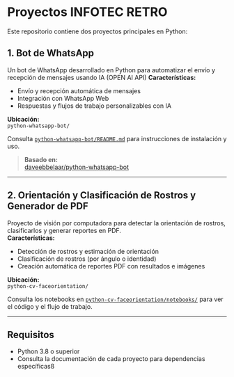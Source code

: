 # Proyectos INFOTEC RETRO

Este repositorio contiene dos proyectos principales en Python:

## 1. Bot de WhatsApp

Un bot de WhatsApp desarrollado en Python para automatizar el envío y recepción de mensajes usando IA (OPEN AI API) 
**Características:**
- Envío y recepción automática de mensajes
- Integración con WhatsApp Web
- Respuestas y flujos de trabajo personalizables con IA

**Ubicación:**  
`python-whatsapp-bot/`

Consulta [`python-whatsapp-bot/README.md`](python-whatsapp-bot/README.md) para instrucciones de instalación y uso.

> **Basado en:**  
> [daveebbelaar/python-whatsapp-bot](https://github.com/daveebbelaar/python-whatsapp-bot/tree/main)

---

## 2. Orientación y Clasificación de Rostros y Generador de PDF

Proyecto de visión por computadora para detectar la orientación de rostros, clasificarlos y generar reportes en PDF.  
**Características:**
- Detección de rostros y estimación de orientación
- Clasificación de rostros (por ángulo o identidad)
- Creación automática de reportes PDF con resultados e imágenes

**Ubicación:**  
`python-cv-faceorientation/`

Consulta los notebooks en [`python-cv-faceorientation/notebooks/`](python-cv-faceorientation/notebooks/) para ver el código y el flujo de trabajo.

---

## Requisitos

- Python 3.8 o superior
- Consulta la documentación de cada proyecto para dependencias específicasß